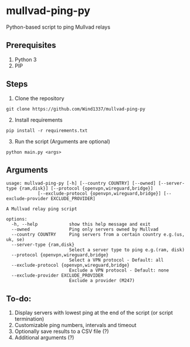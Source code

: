 # mullvad-ping-py
Python-based script to ping Mullvad relays

## Prerequisites
1. Python 3
2. PIP

## Steps
1. Clone the repository

```git clone https://github.com/Wind1337/mullvad-ping-py```

2. Install requirements

```pip install -r requirements.txt```

3. Run the script (Arguments are optional)

```python main.py <args>```

## Arguments
```
usage: mullvad-ping-py [-h] [--country COUNTRY] [--owned] [--server-type {ram,disk}] [--protocol {openvpn,wireguard,bridge}]
            [--exclude-protocol {openvpn,wireguard,bridge}] [--exclude-provider EXCLUDE_PROVIDER]

A Mullvad relay ping script

options:
  -h, --help            show this help message and exit
  --owned               Ping only servers owned by Mullvad
  --country COUNTRY     Ping servers from a certain country e.g.(us, uk, se)
  --server-type {ram,disk}
                        Select a server type to ping e.g.(ram, disk)
  --protocol {openvpn,wireguard,bridge}
                        Select a VPN protocol - Default: all
  --exclude-protocol {openvpn,wireguard,bridge}
                        Exclude a VPN protocol - Default: none
  --exclude-provider EXCLUDE_PROVIDER
                        Exclude a provider (M247)
```

## To-do:
1. Display servers with lowest ping at the end of the script (or script termination)
2. Customizable ping numbers, intervals and timeout
3. Optionally save results to a CSV file (?)
4. Additional arguments (?)